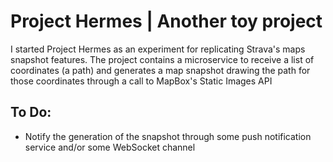 Project Hermes | Another toy project
=========================================

I started Project Hermes as an experiment for replicating Strava's maps snapshot features. The project contains a microservice to receive a list of coordinates (a path) and generates a map snapshot drawing the path for those coordinates through a call to MapBox's Static Images API


## To Do:

- Notify the generation of the snapshot through some push notification service and/or some WebSocket channel 